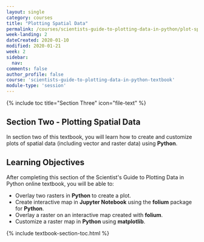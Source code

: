 ```yaml
---
layout: single
category: courses
title: "Plotting Spatial Data"
permalink: /courses/scientists-guide-to-plotting-data-in-python/plot-spatial-data/
week-landing: 2
dateCreated: 2020-01-10
modified: 2020-01-21
week: 2
sidebar:
  nav:
comments: false
author_profile: false
course: 'scientists-guide-to-plotting-data-in-python-textbook'
module-type: 'session'
---
```

{% include toc title="Section Three" icon="file-text" %}

<div class="notice--info" markdown="1">

## <i class="fa fa-ship" aria-hidden="true"></i> Section Two - Plotting Spatial Data

In section two of this textbook, you will learn how to create and customize plots of spatial data (including vector and raster data) using **Python**. 


## <i class="fa fa-graduation-cap" aria-hidden="true"></i> Learning Objectives

After completing this section of the Scientist's Guide to Plotting Data in Python online textbook, you will be able to:

* Overlay two rasters in **Python** to create a plot.
* Create interactive map in **Jupyter Notebook** using the **folium** package for **Python**.
* Overlay a raster on an interactive map created with **folium**.
* Customize a raster map in **Python** using **matplotlib**.

</div>

{% include textbook-section-toc.html %}

